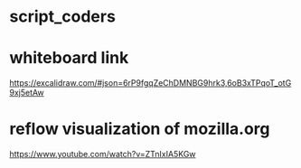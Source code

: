 # script_coders

# whiteboard link

https://excalidraw.com/#json=6rP9fgqZeChDMNBG9hrk3,6oB3xTPqoT_otG9xj5etAw

# reflow visualization of mozilla.org

https://www.youtube.com/watch?v=ZTnIxIA5KGw
